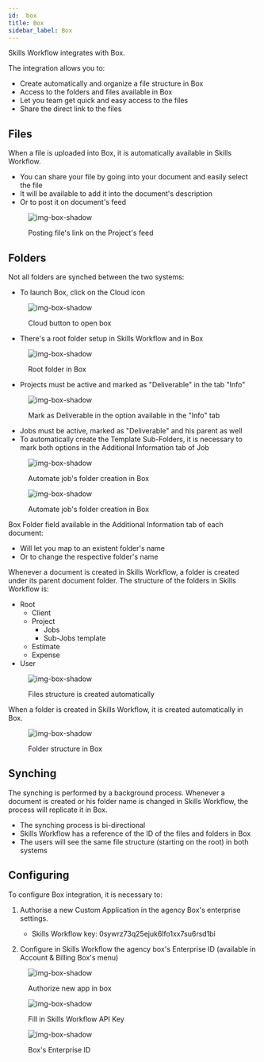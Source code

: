 ```yaml
---
id:  box
title: Box
sidebar_label: Box
---
```


Skills Workflow integrates with Box.

The integration allows you to:

- Create automatically and organize a file structure in Box
- Access to the folders and files available in Box
- Let you team get quick and easy access to the files
- Share the direct link to the files

## Files

When a file is uploaded into Box, it is automatically available in Skills Workflow.

- You can share your file by going into your document and easily select the file
- It will be available to add it into the document's description
- Or to post it on document's feed

<figure>

![img-box-shadow](/img/integrations/box1.png)
<figcaption>Posting file's link on the Project's feed</figcaption>
</figure>


## Folders

Not all folders are synched between the two systems:
- To launch Box, click on the Cloud icon

<figure>

![img-box-shadow](/img/integrations/box2.png)
<figcaption>Cloud button to open box</figcaption>
</figure>

- There's a root folder setup in Skills Workflow and in Box

<figure>

![img-box-shadow](/img/integrations/box3.png)
<figcaption>Root folder in Box</figcaption>
</figure>

- Projects must be active and marked as "Deliverable" in the tab "Info"

<figure>

![img-box-shadow](/img/integrations/box4.png)
<figcaption>Mark as Deliverable in the option available in the "Info" tab</figcaption>
</figure>

- Jobs must be active, marked as "Deliverable" and his parent as well
- To automatically create the Template Sub-Folders, it is necessary to mark both options in the Additional Information tab of Job

<figure>

![img-box-shadow](/img/integrations/box5.png)
<figcaption>Automate job's folder creation in Box</figcaption>
</figure>

<figure>

![img-box-shadow](/img/integrations/box6.png)
<figcaption>Automate job's folder creation in Box</figcaption>
</figure>

Box Folder field available in the Additional Information tab of each document:
- Will let you map to an existent folder's name
- Or to change the respective folder's name

Whenever a document is created in Skills Workflow, a folder is created under its parent document folder. The structure of the folders in Skills Workflow is:

- Root
    - Client
    -   Project
        -   Jobs
        -   Sub-Jobs template
    -   Estimate
    -   Expense
-   User
    
<figure>

![img-box-shadow](/img/integrations/box7.png)
<figcaption>Files structure is created automatically</figcaption>
</figure>

When a folder is created in Skills Workflow, it is created automatically in Box.

<figure>

![img-box-shadow](/img/integrations/box8.png)
<figcaption>Folder structure in Box</figcaption>
</figure>

## Synching
The synching is performed by a background process. Whenever a document is created or his folder name is changed in Skills Workflow, the process will replicate it in Box.

- The synching process is bi-directional
- Skills Workflow has a reference of the ID of the files and folders in Box
- The users will see the same file structure (starting on the root) in both systems

## Configuring 
To configure Box integration, it is necessary to:

1. Authorise a new Custom Application in the agency Box's enterprise settings.
    - Skills Workflow key: 0sywrz73q25ejuk6lfo1xx7su6rsd1bi

2. Configure in Skills Workflow the agency box's Enterprise ID (available in Account & Billing Box's menu)

<figure>

![img-box-shadow](/img/integrations/box9.png)
<figcaption>Authorize new app in box</figcaption>
</figure>

<figure>

![img-box-shadow](/img/integrations/box10.png)
<figcaption>Fill in Skills Workflow API Key</figcaption>
</figure>

<figure>

![img-box-shadow](/img/integrations/box11.png)
<figcaption>Box's Enterprise ID</figcaption>
</figure>